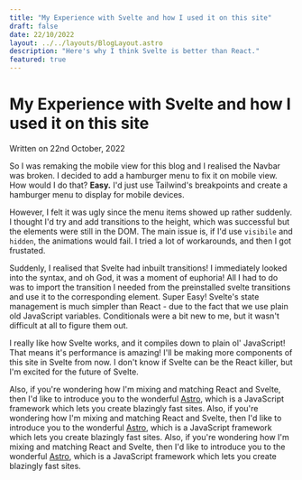 ```yaml
---
title: "My Experience with Svelte and how I used it on this site"
draft: false
date: 22/10/2022
layout: ../../layouts/BlogLayout.astro
description: "Here's why I think Svelte is better than React."
featured: true
---
```


# My Experience with Svelte and how I used it on this site

Written on 22nd October, 2022  

So I was remaking the mobile view for this blog and I realised the Navbar was broken. I decided to add a hamburger menu to fix it on mobile view. How would I do that? **Easy.** I'd just use Tailwind's breakpoints and create a hamburger menu to display for mobile devices.  

However, I felt it was ugly since the menu items showed up rather suddenly. I thought I'd try and add transitions to the height, which was successful but the elements were still in the DOM. The main issue is, if I'd use `visibile` and `hidden`, the animations would fail. I tried a lot of workarounds, and then I got frustated.  

Suddenly, I realised that Svelte had inbuilt transitions! I immediately looked into the syntax, and oh God, it was a moment of euphoria! All I had to do was to import the transition I needed from the preinstalled svelte transitions and use it to the corresponding element. Super Easy! Svelte's state management is much simpler than React - due to the fact that we use plain old JavaScript variables. Conditionals were a bit new to me, but it wasn't difficult at all to figure them out.  

I really like how Svelte works, and it compiles down to plain ol' JavaScript! That means it's performance is amazing! I'll be making more components of this site in Svelte from now. I don't know if Svelte can be the React killer, but I'm excited for the future of Svelte.  

Also, if you're wondering how I'm mixing and matching React and Svelte, then I'd like to introduce you to the wonderful <a href="https://astro.build/" target="_blank">Astro</a>, which is a JavaScript framework which lets you create blazingly fast sites.
Also, if you're wondering how I'm mixing and matching React and Svelte, then I'd like to introduce you to the wonderful <a href="https://astro.build/" target="_blank">Astro</a>, which is a JavaScript framework which lets you create blazingly fast sites.
Also, if you're wondering how I'm mixing and matching React and Svelte, then I'd like to introduce you to the wonderful <a href="https://astro.build/" target="_blank">Astro</a>, which is a JavaScript framework which lets you create blazingly fast sites.